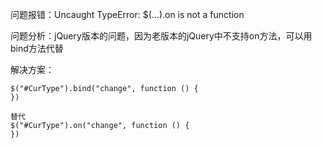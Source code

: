 

问题报错：Uncaught TypeError: $(...).on is not a function

问题分析：jQuery版本的问题，因为老版本的jQuery中不支持on方法，可以用bind方法代替

解决方案：

```jQuery
$("#CurType").bind("change", function () {
})

替代
$("#CurType").on("change", function () {
})
```

